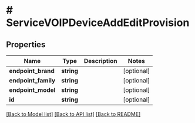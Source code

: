 # # ServiceVOIPDeviceAddEditProvision

## Properties

Name | Type | Description | Notes
------------ | ------------- | ------------- | -------------
**endpoint_brand** | **string** |  | [optional]
**endpoint_family** | **string** |  | [optional]
**endpoint_model** | **string** |  | [optional]
**id** | **string** |  | [optional]

[[Back to Model list]](../../README.md#models) [[Back to API list]](../../README.md#endpoints) [[Back to README]](../../README.md)
